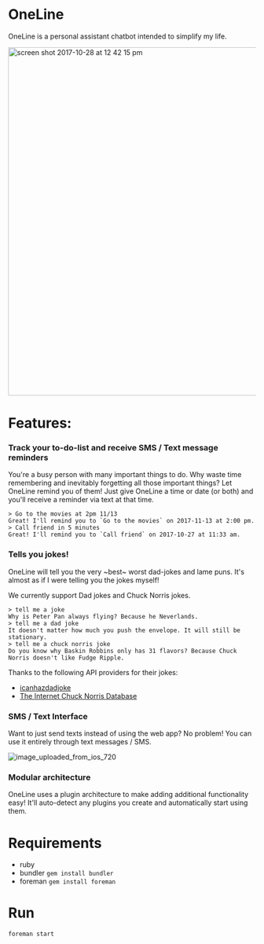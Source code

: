 # OneLine

OneLine is a personal assistant chatbot intended to simplify my life.

<img width="709" alt="screen shot 2017-10-28 at 12 42 15 pm" src="https://user-images.githubusercontent.com/1077095/32137894-79460be4-bbdd-11e7-84ed-2ca606ac63be.png">

# Features:

### Track your to-do-list and receive SMS / Text message reminders
You're a busy person with many important things to do. Why waste time remembering and inevitably forgetting all those important things? Let OneLine remind you of them! Just give OneLine a time or date (or both) and you'll receive a reminder via text at that time.

```
> Go to the movies at 2pm 11/13
Great! I'll remind you to `Go to the movies` on 2017-11-13 at 2:00 pm.
> Call friend in 5 minutes
Great! I'll remind you to `Call friend` on 2017-10-27 at 11:33 am.
```


### Tells you jokes!
OneLine will tell you the very ~best~ worst dad-jokes and lame puns. It's almost as if I were telling you the jokes myself!

We currently support Dad jokes and Chuck Norris jokes.
```
> tell me a joke
Why is Peter Pan always flying? Because he Neverlands.
> tell me a dad joke
It doesn't matter how much you push the envelope. It will still be stationary.
> tell me a chuck norris joke
Do you know why Baskin Robbins only has 31 flavors? Because Chuck Norris doesn't like Fudge Ripple.
```

Thanks to the following API providers for their jokes:
* [icanhazdadjoke](https://icanhazdadjoke.com)
* [The Internet Chuck Norris Database](http://www.icndb.com/)


### SMS / Text Interface
Want to just send texts instead of using the web app? No problem! You can use it entirely through text messages / SMS.

![image_uploaded_from_ios_720](https://user-images.githubusercontent.com/1077095/32137937-a2685102-bbde-11e7-94aa-dda75ce8678f.png)



### Modular architecture
OneLine uses a plugin architecture to make adding additional functionality easy! It'll auto-detect any plugins you create and automatically start using them.


# Requirements
* ruby
* bundler `gem install bundler`
* foreman `gem install foreman`

# Run
`foreman start`

